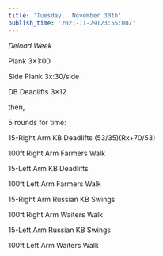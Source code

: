 ```yaml
---
title: 'Tuesday,  November 30th'
publish_time: '2021-11-29T23:55:00Z'
---
```


*Deload Week*

Plank 3×1:00

Side Plank 3x:30/side

DB Deadlifts 3×12

then,

5 rounds for time:

15-Right Arm KB Deadlifts (53/35)(Rx+70/53)

100ft Right Arm Farmers Walk

15-Left Arm KB Deadlifts

100ft Left Arm Farmers Walk

15-Right Arm Russian KB Swings

100ft Right Arm Waiters Walk

15-Left Arm Russian KB Swings

100ft Left Arm Waiters Walk
